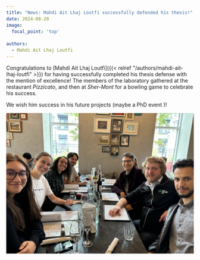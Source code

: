 ```yaml
---
title: "News: Mahdi Ait Lhaj Loutfi successfully defended his thesis!"
date: 2024-08-20
image:
  focal_point: 'top'

authors:
  - Mahdi Ait Lhaj Loutfi
---
```


Congratulations to [Mahdi Ait Lhaj Loutfi]({{< relref "/authors/mahdi-ait-lhaj-loutfi" >}}) for having successfully completed
  his thesis defense with the mention of excellence! The members of the laboratory gathered at the restaurant *Pizzicato*, and
then at *Sher-Mont* for a bowling game to celebrate his success.

We wish him success in his future projects (maybe a PhD event )!

![](team.jpg "")
